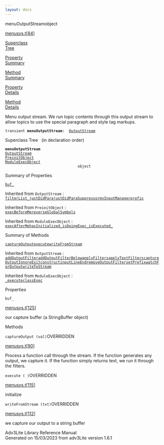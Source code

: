 ```yaml
---
layout: docs
---
```

<span class="title">menuOutputStream</span><span class="type">object</span>

[menusys.t](../file/menusys.t.html)\[[84](../source/menusys.t.html#84)\]

[Superclass  
Tree](#_SuperClassTree_)

[Property  
Summary](#_PropSummary_)

[Method  
Summary](#_MethodSummary_)

[Property  
Details](#_Properties_)

[Method  
Details](#_Methods_)



Menu output stream. We run topic contents through this output stream to
allow topics to use the special paragraph and style tag markups.

`transient `**`menuOutputStream`**` :   `[`OutputStream`](../object/OutputStream.html)



<span id="_SuperClassTree_"></span>



<span class="hdln">Superclass Tree</span>   (in declaration order)



**`menuOutputStream`**  
[`OutputStream`](../object/OutputStream.html)  
[`PreinitObject`](../object/PreinitObject.html)  
[`ModuleExecObject`](../object/ModuleExecObject.html)  
`                                 object`  
<span id="_PropSummary_"></span>



<span class="hdln">Summary of Properties</span>  



[`buf_`](#buf_)

Inherited from `OutputStream` :  
[`filterList_`](../object/OutputStream.html#filterList_)[`justDidPara`](../object/OutputStream.html#justDidPara)[`justDidParaSuppressor`](../object/OutputStream.html#justDidParaSuppressor)[`myInputManager`](../object/OutputStream.html#myInputManager)[`prefix`](../object/OutputStream.html#prefix)

Inherited from `PreinitObject` :  
[`execBeforeMe`](../object/PreinitObject.html#execBeforeMe)[`reverseGlobalSymbols`](../object/PreinitObject.html#reverseGlobalSymbols)

Inherited from `ModuleExecObject` :  
[`execAfterMe`](../object/ModuleExecObject.html#execAfterMe)[`hasInitialized_`](../object/ModuleExecObject.html#hasInitialized_)[`isDoingExec_`](../object/ModuleExecObject.html#isDoingExec_)[`isExecuted_`](../object/ModuleExecObject.html#isExecuted_)

<span id="_MethodSummary_"></span>



<span class="hdln">Summary of Methods</span>  



[`captureOutput`](#captureOutput)[`execute`](#execute)[`writeFromStream`](#writeFromStream)

Inherited from `OutputStream` :  
[`addOutputFilter`](../object/OutputStream.html#addOutputFilter)[`addOutputFilterBelow`](../object/OutputStream.html#addOutputFilterBelow)[`applyFilters`](../object/OutputStream.html#applyFilters)[`applyTextFilters`](../object/OutputStream.html#applyTextFilters)[`captureOutputIgnoreExit`](../object/OutputStream.html#captureOutputIgnoreExit)[`construct`](../object/OutputStream.html#construct)[`inputLineEnd`](../object/OutputStream.html#inputLineEnd)[`removeOutputFilter`](../object/OutputStream.html#removeOutputFilter)[`setPrefix`](../object/OutputStream.html#setPrefix)[`watchForOutput`](../object/OutputStream.html#watchForOutput)[`writeToStream`](../object/OutputStream.html#writeToStream)



Inherited from `ModuleExecObject` :  
[`_execute`](../object/ModuleExecObject.html#_execute)[`classExec`](../object/ModuleExecObject.html#classExec)

<span id="_Properties_"></span>



<span class="hdln">Properties</span>  



<span id="buf_"></span>

`buf_`

[menusys.t](../file/menusys.t.html)\[[125](../source/menusys.t.html#125)\]



our capture buffer (a StringBuffer object)



<span id="_Methods_"></span>



<span class="hdln">Methods</span>  



<span id="captureOutput"></span>

`captureOutput (val)`<span class="rem">OVERRIDDEN</span>

[menusys.t](../file/menusys.t.html)\[[90](../source/menusys.t.html#90)\]



Process a function call through the stream. If the function generates
any output, we capture it. If the function simply returns text, we run
it through the filters.



<span id="execute"></span>

`execute ( )`<span class="rem">OVERRIDDEN</span>

[menusys.t](../file/menusys.t.html)\[[115](../source/menusys.t.html#115)\]



initialize



<span id="writeFromStream"></span>

`writeFromStream (txt)`<span class="rem">OVERRIDDEN</span>

[menusys.t](../file/menusys.t.html)\[[112](../source/menusys.t.html#112)\]



we capture our output to a string buffer





Adv3Lite Library Reference Manual  
Generated on 15/03/2023 from adv3Lite version 1.6.1


